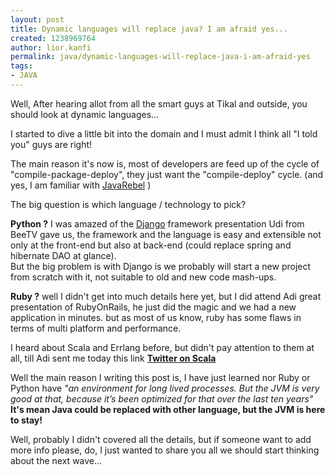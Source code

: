 ```yaml
---
layout: post
title: Dynamic languages will replace java? I am afraid yes...
created: 1238969764
author: lior.kanfi
permalink: java/dynamic-languages-will-replace-java-i-am-afraid-yes
tags:
- JAVA
---
```

<p>Well, After hearing allot from all the smart guys at Tikal and outside, you should look at dynamic languages...</p>
<p>I started to dive a little bit into the domain and I must admit I think all &quot;I told you&quot; guys are right!</p>
<p>The main reason it's now is, most of developers are feed up of the cycle of &quot;compile-package-deploy&quot;, they just want the &quot;compile-deploy&quot; cycle. (and yes, I am familiar with <a href="/community/clientside/userlink/javarebel-brings-class-reloading-java">JavaRebel</a> )</p>
<p>The big question is which language / technology to pick?</p>
<p><strong>Python ?</strong> I was amazed of the <a href="http://www.djangoproject.com/">Django</a> framework presentation Udi from BeeTV gave us, the framework and the language is easy and extensible not only at the front-end but also at back-end (could replace spring and hibernate DAO at glance).<br />
But the big problem is with Django is we probably will start a new project from scratch with it, not suitable to old and new code mash-ups.</p>
<p><strong>Ruby ?</strong> well I didn't get into much details here yet, but I did attend Adi great presentation of RubyOnRails, he just did the magic and we had a new application in minutes. but as most of us know, ruby has some flaws in terms of multi platform and performance.</p>
<p>I heard about Scala and Errlang before, but didn't pay attention to them at all, till Adi sent me today this link <a href="http://www.artima.com/scalazine/articles/twitter_on_scala.html"><strong><span class="ts">Twitter on Scala</span></strong></a></p>
<p>Well the main reason I writing this post is, I have just learned nor Ruby or Python have <em>&quot;an environment for long lived processes. But the JVM is very good at that, because it&rsquo;s been optimized for that over the last ten years&quot;</em><br />
<strong>It's mean Java could be replaced with other language, but the JVM is here to stay!</strong></p>
<p>Well, probably I didn't covered all the details, but if someone want to add more info please, do, I just wanted to share you all we should start thinking about the next wave...</p>
<p>&nbsp;</p>
<p>&nbsp;</p>
<p>&nbsp;</p>
<p>&nbsp;</p>
<p>&nbsp;</p>
<p>&nbsp;</p>
<p>&nbsp;</p>
